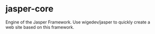 # jasper-core
Engine of the Jasper Framework. Use wigedev/jasper to quickly create a web site based on this framework.
